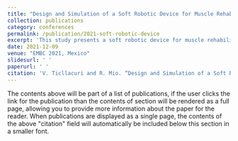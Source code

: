 ```yaml
---
title: "Design and Simulation of a Soft Robotic Device for Muscle Rehabilitation and Blood Flow Stimulation Therapy"
collection: publications
category: conferences
permalink: /publication/2021-soft-robotic-device
excerpt: 'This study presents a soft robotic device for muscle rehabilitation and blood flow stimulation.'
date: 2021-12-09
venue: "EMBC 2021, Mexico"
slidesurl: ' '
paperurl: ' '
citation: 'V. Ticllacuri and R. Mio. “Design and Simulation of a Soft Robotic Device for Muscle Rehabilitation and Blood Flow Stimulation Therapy”, 2021 43rd Annual International Conference of the IEEE Engineering in Medicine & Biology Society (EMBC), Mexico, 2021, pp. 1588-1592.'
---
```


The contents above will be part of a list of publications, if the user clicks the link for the publication than the contents of section will be rendered as a full page, allowing you to provide more information about the paper for the reader. When publications are displayed as a single page, the contents of the above "citation" field will automatically be included below this section in a smaller font.